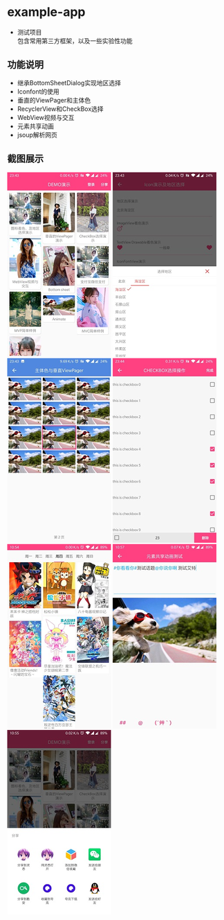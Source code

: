 # example-app
- 测试项目  
包含常用第三方框架，以及一些实验性功能  

## 功能说明  
- 继承BottomSheetDialog实现地区选择  
- Iconfont的使用  
- 垂直的ViewPager和主体色  
- RecyclerView和CheckBox选择  
- WebView视频与交互  
- 元素共享动画  
- jsoup解析网页  
  
## 截图展示  
![主页](screenshots/screenshot_home.jpg)
![地区选择](screenshots/screenshot_city.jpg)
![viewpager](screenshots/Screenshot_pager.jpg)
![checkbox](screenshots/screenshot_check.jpg)
![dilidili](screenshots/screenshot_dili.jpg)
![anime](screenshots/screenshot_anime.jpg)
![share](screenshots/screenshot_share.jpg)
